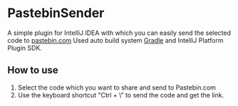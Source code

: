 # PastebinSender
A simple plugin for IntelliJ IDEA with which you can easily send the selected code to [pastebin.com](https://pastebin.com/)
Used auto build system [Gradle](https://gradle.org/) and IntelliJ Platform Plugin SDK.
## How to use
1. Select the code which you want to share and send to Pastebin.com
2. Use the keyboard shortcut "Ctrl + \\" to send the code and get the link.
